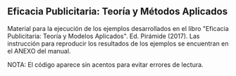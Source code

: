 ## Eficacia Publicitaria: Teoría y Métodos Aplicados

Material para la ejecución de los ejemplos desarrollados en el libro "Eficacia Publicitaria: Teoría y Modelos Aplicados". Ed. Pirámide (2017). Las instrucción para reproducir los resultados de los ejemplos se encuentran en el ANEXO del manual. 

NOTA: El código aparece sin acentos para evitar errores de lectura.
